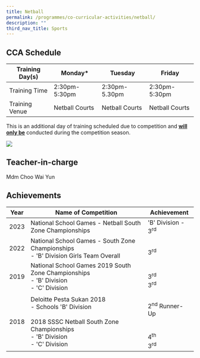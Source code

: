 ```yaml
---
title: Netball
permalink: /programmes/co-curricular-activities/netball/
description: ""
third_nav_title: Sports
---
```

CCA Schedule
------------


| Training Day(s)  | Monday* | Tuesday | Friday
| -------- | -------- | -------- | -------- |
| Training Time     | 2:30pm-5:30pm     | 2:30pm-5.30pm     | 2:30pm-5:30pm|
| Training Venue | Netball Courts| Netball Courts | Netball Courts


This is an additional day of training scheduled due to competition and
<u><b>will only be</u></b> conducted during the competition season.

![](/images/Netball1.jpg)


Teacher-in-charge
-----------------

Mdm Choo Wai Yun

Achievements
------------
| Year | Name of Competition | Achievement |
| -------- | -------- | -------- |
|2023| National School Games - Netball South Zone Championships| 'B' Division - 3<sup>rd</sup>|
| 2022 | National School Games - South Zone Championships <br> - 'B' Division Girls Team Overall <br> | <br> 3<sup>rd</sup> |
| 2019 | National School Games 2019 South Zone Championships <br> - 'B' Division <br> - 'C' Division |<br> 3<sup>rd</sup><br>3<sup>rd</sup><br>|
|2018 | Deloitte Pesta Sukan 2018 <br> - Schools 'B' Division <br><br> 2018 SSSC Netball South Zone Championships <br> - 'B' Division <br> - 'C' Division | <br>2<sup>nd</sup> Runner-Up <br><br> <br>4<sup>th</sup><br>3<sup>rd</sup>|
